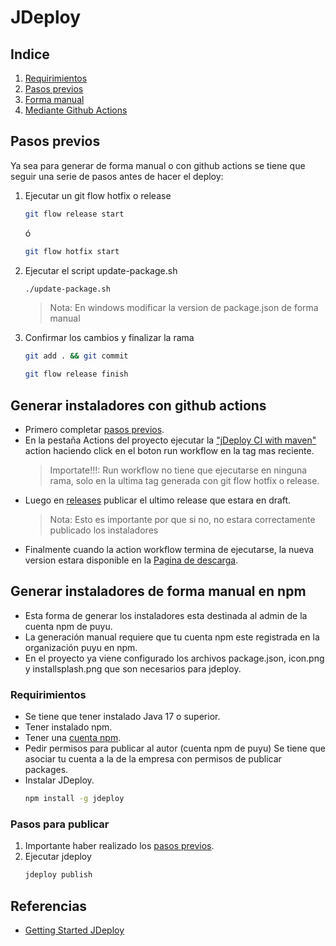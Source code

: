 # JDeploy
## Indice

1. [Requirimientos](#requirimientos)
2. [Pasos previos](#pasos-previos)
3. [Forma manual](#generar-instaladores-de-forma-manual-en-npm)
4. [Mediante Github Actions](#generar-instaladores-con-github-actions)

## Pasos previos
Ya sea para generar de forma manual o con github actions se tiene
que seguir una serie de pasos antes de hacer el deploy:
1. Ejecutar un git flow hotfix o release
   ```bash
   git flow release start
   ```
   ó
   ```bash
   git flow hotfix start
   ```
2. Ejecutar el script update-package.sh
   ```bash
   ./update-package.sh
   ```
   > Nota: En windows modificar la version de package.json de forma manual
3. Confirmar los cambios y finalizar la rama
   ```bash
   git add . && git commit
   ```
   ```bash
   git flow release finish
   ```
## Generar instaladores con github actions
* Primero completar [pasos previos](#pasos-previos).
* En la pestaña Actions del proyecto ejecutar la ["jDeploy CI with maven"](https://github.com/puyu-pe/puka-http/actions/workflows/jdeploy-manual.yml) action
haciendo click en el boton run workflow en la tag mas reciente.
  > Importate!!!: Run workflow no tiene que ejecutarse en ninguna rama, solo en la ultima tag
  > generada con git flow hotfix o release.
* Luego en [releases](https://github.com/puyu-pe/puka-http/releases) publicar el ultimo release que estara en draft.
  > Nota: Esto es importante por que si no, no estara correctamente publicado los instaladores
* Finalmente cuando la action workflow termina de ejecutarse, la nueva version estara disponible en la [Pagina de descarga](https://www.jdeploy.com/gh/puyu-pe/puka-http).

## Generar instaladores de forma manual en npm
* Esta forma de generar los instaladores esta destinada al admin de la cuenta npm de puyu.
* La generación manual requiere que tu cuenta npm este registrada en la organización puyu en npm.
* En el proyecto ya viene configurado los archivos package.json, icon.png  y installsplash.png que son necesarios para 
jdeploy.

### Requirimientos
* Se tiene que tener instalado Java 17 o superior.
* Tener instalado npm.
* Tener una [cuenta npm](https://www.npmjs.com/signup).
* Pedir permisos para publicar al autor (cuenta npm de puyu)
  Se tiene que asociar tu cuenta a la de la empresa con permisos de publicar packages.
* Instalar JDeploy.
   ```bash
   npm install -g jdeploy
   ```

### Pasos para publicar
1. Importante haber realizado los [pasos previos](#pasos-previos).
2. Ejecutar jdeploy
   ```bash
   jdeploy publish
   ```
   
## Referencias
* [Getting Started JDeploy](https://www.jdeploy.com/docs/manual/#_getting_started)
